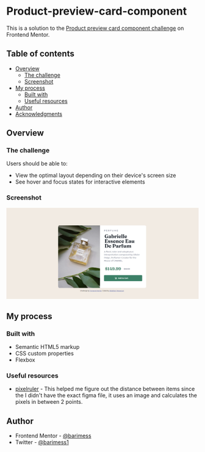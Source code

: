 # Product-preview-card-component

This is a solution to the [Product preview card component challenge](https://www.frontendmentor.io/challenges/product-preview-card-component-GO7UmttRfa) on Frontend Mentor. 

## Table of contents

- [Overview](#overview)
  - [The challenge](#the-challenge)
  - [Screenshot](#screenshot)
- [My process](#my-process)
  - [Built with](#built-with)
  - [Useful resources](#useful-resources)
- [Author](#author)
- [Acknowledgments](#acknowledgments)

## Overview

### The challenge

Users should be able to:

- View the optimal layout depending on their device's screen size
- See hover and focus states for interactive elements

### Screenshot
![.](solution/solution.png)

## My process

### Built with

- Semantic HTML5 markup
- CSS custom properties
- Flexbox

### Useful resources

- [pixelruler](https://www.justfreetools.com/en/pixel-ruler) - This helped me figure out the distance between items since the I didn't have the exact figma file, it uses an image and calculates the pixels in between 2 points.

## Author

- Frontend Mentor - [@barimess](https://www.frontendmentor.io/profile/barimess)
- Twitter - [@barimess1](https://www.twitter.com/barimess1)

